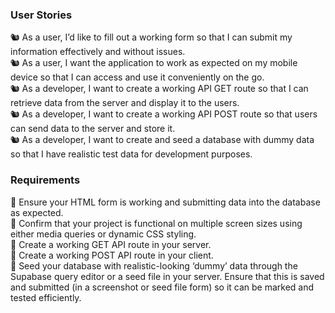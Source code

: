 ### User Stories

🐿️ As a user, I’d like to fill out a working form so that I can submit my information effectively and without issues.  
🐿️ As a user, I want the application to work as expected on my mobile device so that I can access and use it conveniently on the go.  
🐿️ As a developer, I want to create a working API GET route so that I can retrieve data from the server and display it to the users.  
🐿️ As a developer, I want to create a working API POST route so that users can send data to the server and store it.  
🐿️ As a developer, I want to create and seed a database with dummy data so that I have realistic test data for development purposes.

### Requirements

🎯 Ensure your HTML form is working and submitting data into the database as expected.  
🎯 Confirm that your project is functional on multiple screen sizes using either media queries or dynamic CSS styling.  
🎯 Create a working GET API route in your server.  
🎯 Create a working POST API route in your client.  
🎯 Seed your database with realistic-looking ‘dummy’ data through the Supabase query editor or a seed file in your server. Ensure that this is saved and submitted (in a screenshot or seed file form) so it can be marked and tested efficiently.
